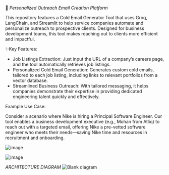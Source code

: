 📧 *Personalized Outreach Email Creation Platform*

This repository features a Cold Email Generator Tool that uses Groq, LangChain, and Streamlit to help service companies automate and personalize outreach to prospective clients. Designed for business development teams, this tool makes reaching out to clients more efficient and impactful.



✨Key Features:
* Job Listings Extraction: Just input the URL of a company’s careers page, and the tool automatically retrieves job listings.
* Personalized Cold Email Generation: Generates custom cold emails, tailored to each job listing, including links to relevant portfolios from a vector database.
* Streamlined Business Outreach: With tailored messaging, it helps companies demonstrate their expertise in providing dedicated engineering talent quickly and effectively.



  
Example Use Case:

Consider a scenario where Nike is hiring a Principal Software Engineer. Our tool enables a business development executive (e.g., Mohan from Atliq) to reach out with a targeted email, offering Nike a pre-vetted software engineer who meets their needs—saving Nike time and resources in recruitment and onboarding.

![image](https://github.com/user-attachments/assets/d1e167cd-ec1e-4662-ac68-f575061d9a89)


![image](https://github.com/user-attachments/assets/d436a5f5-808e-4568-9a8c-0ca719d2b2b0)

*ARCHITECTURE DIAGRAM*
![Blank diagram](https://github.com/user-attachments/assets/f4c84457-4b53-4cf0-a286-a4926a394831)


